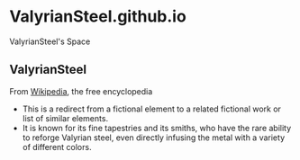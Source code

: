 # ValyrianSteel.github.io

ValyrianSteel's Space

## ValyrianSteel
From [Wikipedia](https://en.wikipedia.org/w/index.php?title=Valyrian_steel&redirect=no), the free encyclopedia

- This is a redirect from a fictional element to a related fictional work or list of similar elements. 
- It is known for its fine tapestries and its smiths, who have the rare ability to reforge Valyrian steel, even directly infusing the metal with a variety of different colors. 
